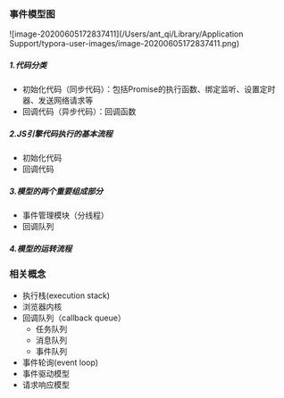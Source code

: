 ### 事件模型图

![image-20200605172837411](/Users/ant_qi/Library/Application Support/typora-user-images/image-20200605172837411.png)



##### 1.代码分类

- 初始化代码（同步代码）：包括Promise的执行函数、绑定监听、设置定时器、发送网络请求等
- 回调代码（异步代码）：回调函数

##### 2.JS引擎代码执行的基本流程

- 初始化代码
- 回调代码

##### 3.模型的两个重要组成部分

- 事件管理模块（分线程）
- 回调队列

##### 4.模型的运转流程



### 相关概念

- 执行栈(execution stack)
- 浏览器内核
- 回调队列（callback queue）
  - 任务队列
  - 消息队列
  - 事件队列
- 事件轮询(event loop)
- 事件驱动模型
- 请求响应模型